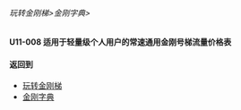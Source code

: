 ###### 玩转金刚梯>金刚字典>
### 

#### U11-008 适用于轻量级个人用户的常速通用金刚号梯流量价格表

#### 返回到
- [玩转金刚梯](https://github.com/a2zitpro/web/blob/master/LadderFree/A.md)
- [金刚字典](https://github.com/a2zitpro/web/blob/master/LadderFree/kkDictionary/KKDictionary.md)

